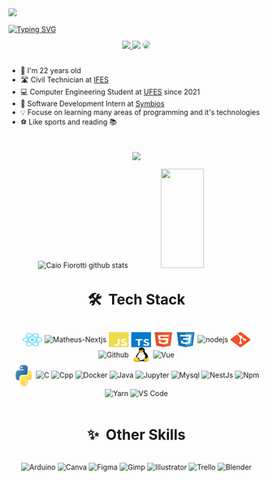<!-- <img width=100% src="https://capsule-render.vercel.app/api?type=waving&color=282A36&height=120&section=header"/> -->

<!-- ![visitor badge](https://visitor-badge.glitch.me/badge?page_id=fiorotticaio.fiorotticaio&left_color=red&right_color=green&left_text=Profile%20views) -->

![](https://api.visitorbadge.io/api/VisitorHit?user=fiorotticaio&countColor=%237B1E7A)

[![Typing SVG](https://readme-typing-svg.herokuapp.com/?color=ffffff&size=35&center=true&vCenter=true&width=1000&lines=Hi+dear,+My+name+is+Caio+Fiorotti;Be+Welcome!+:%29)](https://git.io/typing-svg)

<div align="center"> 
<a href="https://instagram.com/fiorotticaio" target="_blank"><img src="https://img.shields.io/badge/-Instagram-%23E4405F?style=for-the-badge&logo=instagram&logoColor=white"</a>
<a href = "mailto:caiofiorotti@gmail.com"> <img src="https://img.shields.io/badge/-Gmail-%23333?style=for-the-badge&logo=gmail&logoColor=white" target="_blank"></a>
<a href="https://www.linkedin.com/in/caio-fiorotti-691968210/" target="_blank"><img src="https://img.shields.io/badge/-LinkedIn-%230077B5?style=for-the-badge&logo=linkedin&logoColor=white" style="border-radius: 30px" target="_blank"></a> 
 </div>
 
<br>

<ul>
  <li>👦 I'm 22 years old</li>
  <li>🛣️ Civil Technician at <a href="https://www.ifes.edu.br/" target="_blank">IFES</a></li>
  <li>💻 Computer Engineering Student at <a href="https://www.ufes.br/" target="_blank">UFES</a> since 2021</li>
  <li>🦾 Software Development Intern at <a href="https://www.instagram.com/symbios.br/" target="_blank">Symbios</a></li>
  <li>💡 Focuse on learning many areas of programming and it's technologies</li>
  <li>⚽ Like sports and reading 📚</li>
</ul>

<br>

<p align="center">
  <img src="https://github-profile-trophy.vercel.app/?username=fiorotticaio&theme=dracula&row=1&no-bg=true&column=7&margin-w=15&margin-h=15" />
</p>

<div align="center">  
  <img width="49%" height="195px" src="https://github-readme-stats.vercel.app/api?username=fiorotticaio&show_icons=true&count_private=true&hide_border=true&title_color=606582&icon_color=606582&text_color=c9d1d9&bg_color=22272E" alt="Caio Fiorotti github stats" /> 
  <img width="41%" height="195px" src="https://github-readme-stats.vercel.app/api/top-langs/?username=fiorotticaio&layout=compact&hide_border=true&title_color=606582&text_color=606582&bg_color=22272E" />
</div>

<h1 align="center">🛠 &nbsp;Tech Stack</h1>
<div align="center" valign="top"><br>
  <img align="center" alt="React" height="30" width="40" src="https://raw.githubusercontent.com/devicons/devicon/master/icons/react/react-original.svg">
  <img align="center" alt="Matheus-Nextjs" height="50" width="40" src="https://cdn.jsdelivr.net/gh/devicons/devicon/icons/nextjs/nextjs-original.svg" />
  <img align="center" alt="Js" height="30" width="40" src="https://raw.githubusercontent.com/devicons/devicon/master/icons/javascript/javascript-plain.svg">
  <img align="center" alt="Ts" height="30" width="40" src="https://raw.githubusercontent.com/devicons/devicon/master/icons/typescript/typescript-plain.svg">
  <img align="center" alt="HTML" height="30" width="40" src="https://raw.githubusercontent.com/devicons/devicon/master/icons/html5/html5-original.svg">
  <img align="center" alt="CSS" height="30" width="40" src="https://raw.githubusercontent.com/devicons/devicon/master/icons/css3/css3-original.svg">
  <img align="center" alt="nodejs" height="30" width="40" src="https://cdn.worldvectorlogo.com/logos/nodejs-icon.svg">
  <img align="center" alt="git" height="30" width="40" src="https://raw.githubusercontent.com/devicons/devicon/master/icons/git/git-original.svg">
  <img align="center" alt="Github" height="50" width="40" src="https://cdn.jsdelivr.net/gh/devicons/devicon/icons/github/github-original.svg" />
  <img align="center" alt="linux" height="30" width="40" src="https://raw.githubusercontent.com/devicons/devicon/master/icons/linux/linux-original.svg">
  <img align="center" alt="Vue" height="50" width="40" src="https://cdn.jsdelivr.net/gh/devicons/devicon/icons/vuejs/vuejs-original.svg"/>
  <br>
  <img align="center" alt="Python" height="50" width="40" src="https://raw.githubusercontent.com/devicons/devicon/master/icons/python/python-original.svg"/>
  <img align="center" alt="C" height="50" width="40" src="https://cdn.jsdelivr.net/gh/devicons/devicon/icons/c/c-original.svg"/>
  <img align="center" alt="Cpp" height="50" width="40" src="https://cdn.jsdelivr.net/gh/devicons/devicon/icons/cplusplus/cplusplus-original.svg" />
  <img align="center" alt="Docker" height="50" width="40" src="https://cdn.jsdelivr.net/gh/devicons/devicon/icons/docker/docker-original.svg" />
  <img align="center" alt="Java" height="50" width="40" src="https://cdn.jsdelivr.net/gh/devicons/devicon/icons/java/java-original.svg" />
  <img align="center" alt="Jupyter" height="50" width="40" src="https://cdn.jsdelivr.net/gh/devicons/devicon/icons/jupyter/jupyter-original.svg" />
  <img align="center" alt="Mysql" height="50" width="40" src="https://cdn.jsdelivr.net/gh/devicons/devicon/icons/mysql/mysql-original.svg" />
  <img align="center" alt="NestJs" height="50" width="40" src="https://cdn.jsdelivr.net/gh/devicons/devicon/icons/nestjs/nestjs-plain.svg" />
  <img align="center" alt="Npm" height="50" width="40" src="https://cdn.jsdelivr.net/gh/devicons/devicon/icons/npm/npm-original-wordmark.svg" />
  <img align="center" alt="Yarn" height="50" width="40"  src="https://cdn.jsdelivr.net/gh/devicons/devicon/icons/yarn/yarn-original.svg" />
  <img align="center" alt="VS Code" height="50" width="40" src="https://cdn.jsdelivr.net/gh/devicons/devicon/icons/visualstudio/visualstudio-plain.svg" />
</div><br>

<h1 align="center">✨ &nbsp;Other Skills</h1>
<div align="center" valign="top"><br>
  <img align="center" alt="Arduino" height="50" width="40" src="https://cdn.jsdelivr.net/gh/devicons/devicon/icons/arduino/arduino-original.svg" />
  <img align="center" alt="Canva" height="50" width="40" src="https://cdn.jsdelivr.net/gh/devicons/devicon/icons/canva/canva-original.svg" />
  <img align="center" alt="Figma" height="50" width="40" src="https://cdn.jsdelivr.net/gh/devicons/devicon/icons/figma/figma-original.svg" />
  <img align="center" alt="Gimp" height="50" width="40" src="https://cdn.jsdelivr.net/gh/devicons/devicon/icons/gimp/gimp-original.svg" />
  <img align="center" alt="Illustrator" height="50" width="40" src="https://cdn.jsdelivr.net/gh/devicons/devicon/icons/illustrator/illustrator-plain.svg" />
  <img align="center" alt="Trello" height="50" width="40" src="https://cdn.jsdelivr.net/gh/devicons/devicon/icons/trello/trello-plain.svg" />
  <img align="center" alt="Blender" height="50" width="40" src="https://cdn.jsdelivr.net/gh/devicons/devicon/icons/blender/blender-original.svg" />
</div><br> 

<!-- <img width=100% src="https://capsule-render.vercel.app/api?type=waving&color=282A36&height=120&section=footer"/> -->
